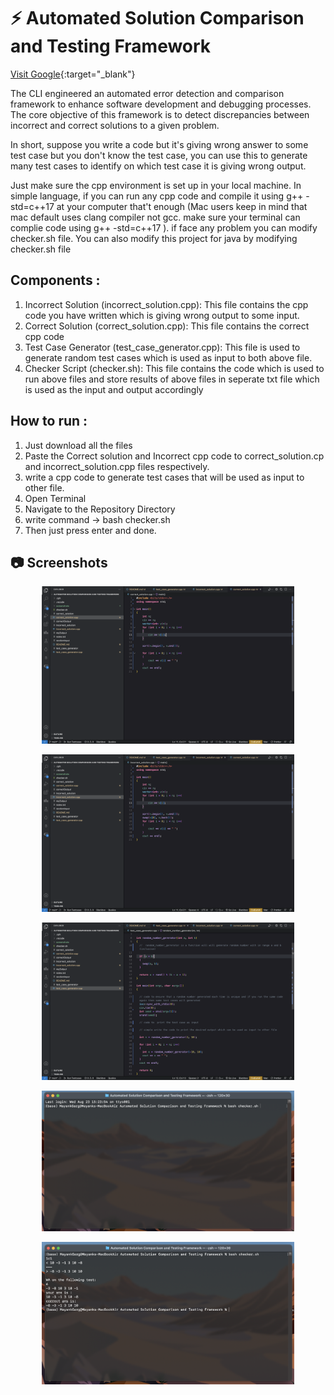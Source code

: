 # :zap: Automated Solution Comparison and Testing Framework
[Visit Google](https://www.google.com){:target="_blank"}


The CLI engineered an automated error detection and comparison framework to enhance software development and debugging processes. The core objective of this framework is to detect discrepancies between incorrect and correct solutions to a given problem. 

In short, suppose you write a code but it's giving wrong answer to some test case but you don't know the test case, you can use this to generate many test cases to identify on which test case it is giving wrong output. 

Just make sure the cpp environment is set up in your local machine. In simple language, if you can run any cpp code and compile it using g++ -std=c++17 at your computer that't enough (Mac users keep in mind that mac default uses clang compiler not gcc. make sure your terminal can complie code using g++ -std=c++17 ). if face any problem you can modify checker.sh file. You can also modify this project for java by modifying checker.sh file

## Components :
1. Incorrect Solution (incorrect_solution.cpp):
    This file contains the cpp code you have written which is giving wrong output to some input.
2. Correct Solution (correct_solution.cpp):
    This file contains the correct cpp code
3. Test Case Generator (test_case_generator.cpp):
    This file is used to generate random test cases which is used as input to both above file.
4. Checker Script (checker.sh): 
    This file contains the code which is used to run above files and store results of above files in seperate txt file which is used as the input and output accordingly

 ## How to run :

1. Just download all the files 
2. Paste the Correct solution and Incorrect cpp code to correct_solution.cp and incorrect_solution.cpp files respectively.
3. write a cpp code to generate test cases that will be used as input to other file.
4. Open Terminal
5. Navigate to the Repository Directory
6. write command ->  bash checker.sh
7. Then just press enter and done.

## :camera: Screenshots

<p align="center">
    <img alt="Home screen" src="./screenshots/Screenshot.png" width="80%"/>
</p>

<p align="center">
    <img alt="Home screen" src="./screenshots/Screenshot 1.png" width="80%"/>
</p>

<p align="center">
    <img alt="Home screen" src="./screenshots/Screenshot 2.png" width="80%"/>
</p>

<p align="center">
    <img alt="Home screen" src="./screenshots/Screenshot 3.png" width="80%"/>
</p>

<p align="center">
    <img alt="Home screen" src="./screenshots/Screenshot 4.png" width="80%"/>
</p>






